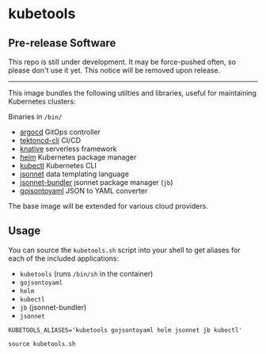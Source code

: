 # kubetools

## Pre-release Software

This repo is still under development. It may be force-pushed often, so
please don't use it yet. This notice will be removed upon release.

---

This image bundles the following utilties and libraries, useful for
maintaining Kubernetes clusters:

Binaries in `/bin/`
- [argocd](https://github.com/argoproj/argo-cd/releases) GitOps controller
- [tektoncd-cli](https://github.com/tektoncd/cli/releases) CI/CD
- [knative](https://github.com/knative/client/releases) serverless framework
- [helm](https://github.com/helm/helm/releases) Kubernetes package
  manager
- [kubectl](https://kubernetes.io/docs/tasks/tools/install-kubectl-linux/)
  Kubernetes CLI
- [jsonnet](https://github.com/prometheus-operator/kube-prometheus.git)
  data templating language
- [jsonnet-bundler](https://github.com/jsonnet-bundler/jsonnet-bundler)
  jsonnet package manager (`jb`)
- [gojsontoyaml](https://github.com/brancz/gojsontoyaml/) JSON to YAML
  converter

The base image will be extended for various cloud providers.

## Usage

You can source the `kubetools.sh` script into your shell to get
aliases for each of the included applications:

- `kubetools` (runs `/bin/sh` in the container)
- `gojsontoyaml`
- `helm`
- `kubectl`
- `jb` (jsonnet-bundler)
- `jsonnet`

```shell
KUBETOOLS_ALIASES='kubetools gojsontoyaml helm jsonnet jb kubectl'

source kubetools.sh
```
